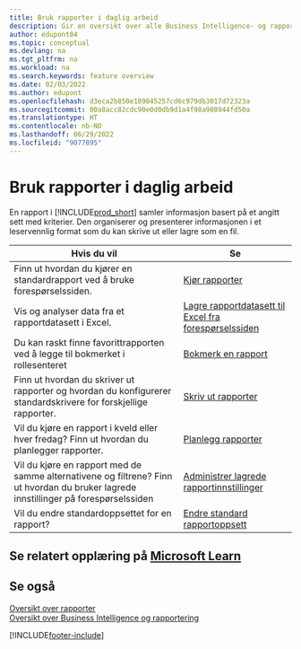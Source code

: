 ```yaml
---
title: Bruk rapporter i daglig arbeid
description: Gir en oversikt over alle Business Intelligence- og rapporteringsfunksjonene som støttes i Business Central-produktet.
author: edupont04
ms.topic: conceptual
ms.devlang: na
ms.tgt_pltfrm: na
ms.workload: na
ms.search.keywords: feature overview
ms.date: 02/03/2022
ms.author: edupont
ms.openlocfilehash: d3eca2b850e189045257cd6c979db3017d72323a
ms.sourcegitcommit: 00a8acc82cdc90e0d0db9d1a4f98a908944fd50a
ms.translationtype: HT
ms.contentlocale: nb-NO
ms.lasthandoff: 06/29/2022
ms.locfileid: "9077895"
---
```

# <a name="use-reports-in-daily-work"></a>Bruk rapporter i daglig arbeid

En rapport i [!INCLUDE[prod_short](includes/prod_short.md)] samler informasjon basert på et angitt sett med kriterier. Den organiserer og presenterer informasjonen i et leservennlig format som du kan skrive ut eller lagre som en fil.  

| Hvis du vil | Se |
| --- | --- |
| Finn ut hvordan du kjører en standardrapport ved å bruke forespørselssiden. | [Kjør rapporter](ui-work-report.md) |
| Vis og analyser data fra et rapportdatasett i Excel. | [Lagre rapportdatasett til Excel fra forespørselssiden](/dynamics365-release-plan/2021wave1/smb/dynamics365-business-central/save-report-dataset-excel-request-page) |
| Du kan raskt finne favorittrapporten ved å legge til bokmerket i rollesenteret | [Bokmerk en rapport](ui-bookmarks.md) |
| Finn ut hvordan du skriver ut rapporter og hvordan du konfigurerer standardskrivere for forskjellige rapporter. | [Skriv ut rapporter](ui-specify-printer-selection-reports.md#default) |
| Vil du kjøre en rapport i kveld eller hver fredag? Finn ut hvordan du planlegger rapporter. | [Planlegg rapporter](ui-work-report.md#ScheduleReport) |
| Vil du kjøre en rapport med de samme alternativene og filtrene? Finn ut hvordan du bruker lagrede innstillinger på forespørselssiden | [Administrer lagrede rapportinnstillinger](reports-saving-reusing-settings.md)|
| Vil du endre standardoppsettet for en rapport? | [Endre standard rapportoppsett](ui-how-change-layout-currently-used-report.md) |

## <a name="see-related-training-at-microsoft-learn"></a>Se relatert opplæring på [Microsoft Learn](/learn/paths/setup-reporting-dynamics-365-business-central/)

## <a name="see-also"></a>Se også

[Oversikt over rapporter](reports-available-reports.md)  
[Oversikt over Business Intelligence og rapportering](ui-work-report.md)


[!INCLUDE[footer-include](includes/footer-banner.md)]
